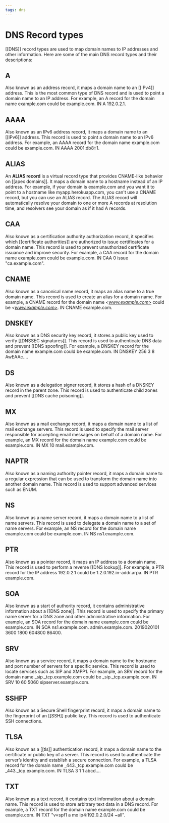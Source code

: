 ```yaml
---
tags: dns
---
```


# DNS Record types

[[DNS]] record types are used to map domain names to IP addresses and other information. Here are some of the main DNS record types and their descriptions:

## A

Also known as an address record, it maps a domain name to an [[IPv4]] address. This is the most common type of DNS record and is used to point a domain name to an IP address. For example, an A record for the domain name example.com could be example.com. IN A 192.0.2.1.

## AAAA

Also known as an IPv6 address record, it maps a domain name to an [[IPv6]] address. This record is used to point a domain name to an IPv6 address. For example, an AAAA record for the domain name example.com could be example.com. IN AAAA 2001:db8::1.

## ALIAS

An **ALIAS record** is a virtual record type that provides CNAME-like behavior on [[apex domains]]. It maps a domain name to a hostname instead of an IP address. For example, if your domain is example.com and you want it to point to a hostname like myapp.herokuapp.com, you can't use a CNAME record, but you can use an ALIAS record. The ALIAS record will automatically resolve your domain to one or more A records at resolution time, and resolvers see your domain as if it had A records.

## CAA

Also known as a certification authority authorization record, it specifies which [[certificate authorities]] are authorized to issue certificates for a domain name. This record is used to prevent unauthorized certificate issuance and improve security. For example, a CAA record for the domain name example.com could be example.com. IN CAA 0 issue "ca.example.com".

## CNAME

Also known as a canonical name record, it maps an alias name to a true domain name. This record is used to create an alias for a domain name. For example, a CNAME record for the domain name *<www.example.com>* could be *<www.example.com>*. IN CNAME example.com.

## DNSKEY

Also known as a DNS security key record, it stores a public key used to verify [[DNSSEC signatures]]. This record is used to authenticate DNS data and prevent [[DNS spoofing]]. For example, a DNSKEY record for the domain name example.com could be example.com. IN DNSKEY 256 3 8 AwEAAc....

## DS

Also known as a delegation signer record, it stores a hash of a DNSKEY record in the parent zone. This record is used to authenticate child zones and prevent [[DNS cache poisoning]].

## MX

Also known as a mail exchange record, it maps a domain name to a list of mail exchange servers. This record is used to specify the mail server responsible for accepting email messages on behalf of a domain name. For example, an MX record for the domain name example.com could be example.com. IN MX 10 mail.example.com.

## NAPTR

Also known as a naming authority pointer record, it maps a domain name to a regular expression that can be used to transform the domain name into another domain name. This record is used to support advanced services such as ENUM.

## NS

Also known as a name server record, it maps a domain name to a list of name servers. This record is used to delegate a domain name to a set of name servers. For example, an NS record for the domain name example.com could be example.com. IN NS ns1.example.com.

## PTR

Also known as a pointer record, it maps an IP address to a domain name. This record is used to perform a reverse [[DNS lookup]]. For example, a PTR record for the IP address 192.0.2.1 could be 1.2.0.192.in-addr.arpa. IN PTR example.com.

## SOA

Also known as a start of authority record, it contains administrative information about a [[DNS zone]]. This record is used to specify the primary name server for a DNS zone and other administrative information. For example, an SOA record for the domain name example.com could be example.com. IN SOA ns1.example.com. admin.example.com. 2019020101 3600 1800 604800 86400.

## SRV

Also known as a service record, it maps a domain name to the hostname and port number of servers for a specific service. This record is used to locate services such as SIP and XMPP1. For example, an SRV record for the domain name _sip._tcp.example.com could be _sip._tcp.example.com. IN SRV 10 60 5060 sipserver.example.com.

## SSHFP

 Also known as a Secure Shell fingerprint record, it maps a domain name to the fingerprint of an [[SSH]] public key. This record is used to authenticate SSH connections.

## TLSA

Also known as a [[tls]] authentication record, it maps a domain name to the certificate or public key of a server. This record is used to authenticate the server’s identity and establish a secure connection. For example, a TLSA record for the domain name _443._tcp.example.com could be _443._tcp.example.com. IN TLSA 3 1 1 abcd....

## TXT

Also known as a text record, it contains text information about a domain name. This record is used to store arbitrary text data in a DNS record. For example, a TXT record for the domain name example.com could be example.com. IN TXT "v=spf1 a mx ip4:192.0.2.0/24 ~all".
